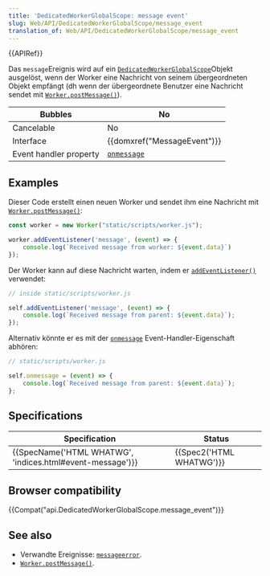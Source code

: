 ```yaml
---
title: 'DedicatedWorkerGlobalScope: message event'
slug: Web/API/DedicatedWorkerGlobalScope/message_event
translation_of: Web/API/DedicatedWorkerGlobalScope/message_event
---
```

{{APIRef}}

Das `message`Ereignis wird auf ein [`DedicatedWorkerGlobalScope`](/de/docs/Web/API/DedicatedWorkerGlobalScope)Objekt ausgelöst, wenn der Worker eine Nachricht von seinem übergeordneten Objekt empfängt (dh wenn der übergeordnete Benutzer eine Nachricht sendet mit [`Worker.postMessage()`](https://developer.mozilla.org/en-US/docs/Web/API/Worker/postMessage)).

| Bubbles                | No                                                                      |
| ---------------------- | ----------------------------------------------------------------------- |
| Cancelable             | No                                                                      |
| Interface              | {{domxref("MessageEvent")}}                                    |
| Event handler property | [`onmessage`](/en-US/docs/Web/API/DedicatedWorkerGlobalScope/onmessage) |

## Examples

Dieser Code erstellt einen neuen Worker und sendet ihm eine Nachricht mit [`Worker.postMessage()`](/en-US/docs/Web/API/Worker/postMessage):

```js
const worker = new Worker("static/scripts/worker.js");

worker.addEventListener('message', (event) => {
    console.log(`Received message from worker: ${event.data}`)
});
```

Der Worker kann auf diese Nachricht warten, indem er [`addEventListener()`](/en-US/docs/Web/API/EventTarget/addEventListener) verwendet:

```js
// inside static/scripts/worker.js

self.addEventListener('message', (event) => {
    console.log(`Received message from parent: ${event.data}`);
});
```

Alternativ könnte er es mit der [`onmessage`](/en-US/docs/Web/API/DedicatedWorkerGlobalScope/onmessage) Event-Handler-Eigenschaft abhören:

```js
// static/scripts/worker.js

self.onmessage = (event) => {
    console.log(`Received message from parent: ${event.data}`);
};
```

## Specifications

| Specification                                                                | Status                           |
| ---------------------------------------------------------------------------- | -------------------------------- |
| {{SpecName('HTML WHATWG', 'indices.html#event-message')}} | {{Spec2('HTML WHATWG')}} |

## Browser compatibility

{{Compat("api.DedicatedWorkerGlobalScope.message_event")}}

## See also

- Verwandte Ereignisse: [`messageerror`](/docs/Web/API/DedicatedWorkerGlobalScope/messageerror_event).
- [`Worker.postMessage()`](/en-US/docs/Web/API/Worker/postMessage).
